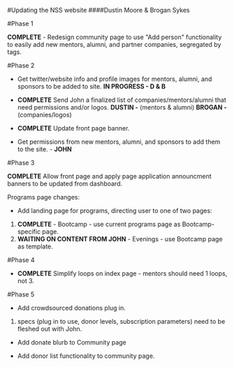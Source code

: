#Updating the NSS website
####Dustin Moore & Brogan Sykes

#Phase 1

**COMPLETE** - Redesign community page to use "Add person" functionality to easily add new mentors, alumni, and partner companies, segregated by tags. 

#Phase 2

- Get twitter/website info and profile images for mentors, alumni, and sponsors to be added to site. **IN PROGRESS - D & B**

- **COMPLETE** Send John a finalized list of companies/mentors/alumni that need permissions and/or logos. **DUSTIN -** (mentors & alumni) **BROGAN -** (companies/logos) 

- **COMPLETE** Update front page banner.

- Get permissions from new mentors, alumni, and sponsors to add them to the site. - **JOHN**

#Phase 3

**COMPLETE** Allow front page and apply page application announcment banners to be updated from dashboard.

Programs page changes:

- Add landing page for programs, directing user to one of two pages: 
 1. **COMPLETE** - Bootcamp - use current programs page as Bootcamp-specific page. 
 2. **WAITING ON CONTENT FROM JOHN** - Evenings - use Bootcamp page as template. 

#Phase 4

- **COMPLETE** Simplify loops on index page - mentors should need 1 loops, not 3.

#Phase 5

- Add crowdsourced donations plug in. 
 1. specs (plug in to use, donor levels, subscription parameters) need to be fleshed out with John.

- Add donate blurb to Community page

- Add donor list functionality to community page.

